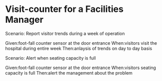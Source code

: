 # Visit-counter for a Facilities Manager

Scenario: Report visitor trends during a week of operation

  Given:foot-fall counter sensor at the door entrance
  When:visitors visit the hospital during entire week
  Then:anlaysis of trends on day to day basis

Scenario: Alert when seating capacity is full

  Given:foot-fall counter sensor at the door entrance
  When:visitors seating capacity is full
  Then:alert the management about the problem
